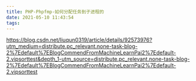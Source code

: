 ```yaml
---
title: PHP-Phpfmp-如何分配任务到子进程的
date: 2021-05-10 11:43:54
tags:
---
```

https://blog.csdn.net/liuqun0319/article/details/92573976?utm_medium=distribute.pc_relevant.none-task-blog-2%7Edefault%7EBlogCommendFromMachineLearnPai2%7Edefault-2.vipsorttest&depth_1-utm_source=distribute.pc_relevant.none-task-blog-2%7Edefault%7EBlogCommendFromMachineLearnPai2%7Edefault-2.vipsorttest